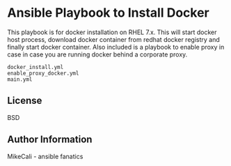 Ansible Playbook to Install Docker
=========

This playbook is for docker installation on RHEL 7.x.
This will start docker host process, download docker container from redhat docker registry and finally start docker container.
Also included is a playbook to enable proxy in case in case you are running docker behind a corporate proxy.

~~~~
docker_install.yml
enable_proxy_docker.yml
main.yml
~~~~



License
-------

BSD

Author Information
------------------

MikeCali - ansible fanatics
